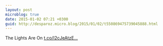 ```yaml
---
layout: post
microblog: true
date: 2015-01-02 07:21 +0300
guid: http://desparoz.micro.blog/2015/01/02/t550869475739045888.html
---
```

The Lights Are On [t.co/I2cJeAtzE...](http://t.co/I2cJeAtzES)
